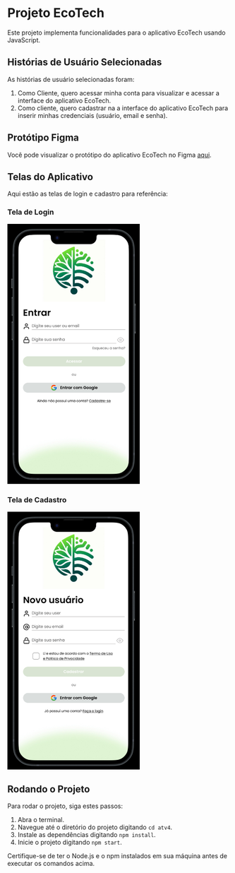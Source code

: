 # Projeto EcoTech

Este projeto implementa funcionalidades para o aplicativo EcoTech usando JavaScript.

## Histórias de Usuário Selecionadas

As histórias de usuário selecionadas foram:

1. Como Cliente, quero acessar minha conta para visualizar e acessar a interface do aplicativo EcoTech.
2. Como cliente, quero cadastrar na a interface do aplicativo EcoTech para inserir minhas credenciais (usuário, email e senha).

## Protótipo Figma

Você pode visualizar o protótipo do aplicativo EcoTech no Figma [aqui](https://www.figma.com/proto/tD1BA9bxFUhPLkpOqfeESF/EcoTech?type=design&node-id=1-4&t=x12Yi99iTEDgcr7X-0&scaling=scale-down&page-id=0%3A1&starting-point-node-id=1%3A4&classId=643468c0-d115-4faa-9b9b-cf46cd74bb12&assignmentId=15d79062-816c-4e56-84b6-73535347120c&submissionId=75ac2725-0b30-d32c-e39c-f466a4ab59e3).

## Telas do Aplicativo

Aqui estão as telas de login e cadastro para referência:

### Tela de Login
<img src="imagens/IMG_7215.jpeg" alt="Tela de Login" width="300"/>

### Tela de Cadastro
<img src="imagens/IMG_7216.jpeg" alt="Tela de Cadastro" width="300"/>

## Rodando o Projeto

Para rodar o projeto, siga estes passos:

1. Abra o terminal.
2. Navegue até o diretório do projeto digitando `cd atv4`.
3. Instale as dependências digitando `npm install`.
4. Inicie o projeto digitando `npm start`.

Certifique-se de ter o Node.js e o npm instalados em sua máquina antes de executar os comandos acima.

